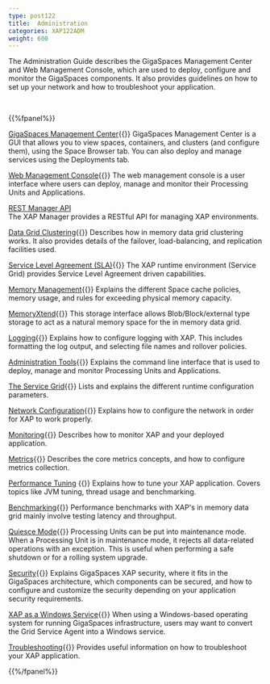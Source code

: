 ```yaml
---
type: post122
title:  Administration
categories: XAP122ADM
weight: 600
---
```




The Administration Guide describes the GigaSpaces Management Center and Web Management Console, which are used to deploy, configure and monitor the GigaSpaces components. It also provides guidelines on how to set up your network and how to troubleshoot your application.


<br>

{{%fpanel%}}

[GigaSpaces Management Center](./gigaspaces-management-center.html){{<wbr>}}
GigaSpaces Management Center is a GUI that allows you to view spaces, containers, and clusters (and configure them), using the Space Browser tab. You can also deploy and manage services using the Deployments tab.

[Web Management Console](./web-management-console.html){{<wbr>}}
The web management console is a user interface where users can deploy, manage and monitor their Processing Units and Applications.

[REST Manager API](./xap-manager-rest.html)<br>
The XAP Manager provides a RESTful API for managing XAP environments.

[Data Grid Clustering](./data-grid-clustering.html){{<wbr>}}
Describes how in memory data grid clustering works. It also provides details of the failover, load-balancing, and replication facilities used.

[Service Level Agreement (SLA)](./the-sla-overview.html){{<wbr>}}
The XAP runtime environment (Service Grid) provides Service Level Agreement driven capabilities.

[Memory Management](./memory-management-overview.html){{<wbr>}}
Explains the different Space cache policies, memory usage, and rules for exceeding physical memory capacity.

[MemoryXtend](./memoryxtend-overview.html){{<wbr>}}
This storage interface allows Blob/Block/external type storage to act as a natural memory space for the in memory data grid.

[Logging](./logging-overview.html){{<wbr>}}
Explains how to configure logging with XAP. This includes formatting the log output, and selecting file names and rollover policies.

[Administration Tools](./administration-tools.html){{<wbr>}}
Explains the command line interface that is used to deploy, manage and monitor Processing Units and Applications.

[The Service Grid](./runtime-configuration.html){{<wbr>}}
Lists and explains the different runtime configuration parameters.

[Network Configuration](./network.html){{<wbr>}}
Explains how to configure the network in order for XAP to work properly.

[Monitoring](./monitoring.html){{<wbr>}}
Describes how to monitor XAP and your deployed application.

[Metrics](./metrics-overview.html){{<wbr>}}
Describes the core metrics concepts, and how to configure metrics collection.

[Performance Tuning](./tuning.html) {{<wbr>}}
Explains how to tune your XAP application. Covers topics like JVM tuning, thread usage and benchmarking.

[Benchmarking](./benchmarking.html){{<wbr>}}
Performance benchmarks with XAP's in memory data grid mainly involve testing latency and throughput.

[Quiesce Mode](./quiescemode.html){{<wbr>}}
Processing Units can be put into maintenance mode. When a Processing Unit is in maintenance mode, it rejects all data-related operations with an exception. This is useful when performing a safe shutdown or for a rolling system upgrade.

[Security](../security/index.html){{<wbr>}}
Explains GigaSpaces XAP security, where it fits in the GigaSpaces architecture, which components can be secured, and how to configure and customize the security depending on your application security requirements.

[XAP as a Windows Service](./installation-windows-service.html){{<wbr>}}
When using a Windows-based operating system for running GigaSpaces infrastructure, users may want to convert the Grid Service Agent into a Windows service.

[Troubleshooting](./troubleshooting.html){{<wbr>}}
Provides useful information on how to troubleshoot your XAP application.

{{%/fpanel%}}



